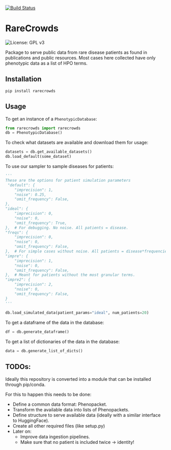 [![Build Status](https://travis-ci.com/foundation29org/RareCrowds.svg?branch=master)](https://travis-ci.com/foundation29org/RareCrowds)

# RareCrowds
![License: GPL v3](https://img.shields.io/badge/License-GPLv3-blue.svg)

Package to serve public data from rare disease patients as found in publications and public resources. Most cases here collected have only phenotypic data as a list of HPO terms.

## Installation
`pip install rarecrowds`

## Usage
To get an instance of a `PhenotypicDatabase`:
```python
from rarecrowds import rarecrowds
db = PhenotypicDatabase()
```

To check what datasets are available and download them for usage:
```python
datasets = db.get_available_datasets()
db.load_default(some_dataset)
```

To use our sampler to sample diseases for patients:
```python
'''
These are the options for patient simulation parameters
 "default": {
    "imprecision": 1,
    "noise": 0.25,
    "omit_frequency": False,
},
"ideal": {
    "imprecision": 0,
    "noise": 0,
    "omit_frequency": True,
},  # For debugging. No noise. All patients = disease.
"freqs": {
    "imprecision": 0,
    "noise": 0,
    "omit_frequency": False,
},  # For simple cases without noise. All patients = disease*frequencies.
"impre": {
    "imprecision": 1,
    "noise": 0,
    "omit_frequency": False,
},  # Meant for patients without the most granular terms.
"impre2": {
    "imprecision": 2,
    "noise": 0,
    "omit_frequency": False,
}
'''
          
db.load_simulated_data(patient_params="ideal", num_patients=20)
```

To get a dataframe of the data in the database:
```python
df = db.generate_dataframe()
```

To get a list of dictionaries of the data in the database:
```python
data = db.generate_list_of_dicts()
```


## TODOs:

Ideally this repository is converted into a module that can be installed through pip/conda.

For this to happen this needs to be done:
- Define a common data format: Phenopacket.
- Transform the available data into lists of Phenopackets.
- Define structure to serve available data (ideally with a similar interface to HuggingFace).
- Create all other required files (like setup.py)
- Later on:
  - Improve data ingestion pipelines.
  - Make sure that no patient is included twice -> identity!
